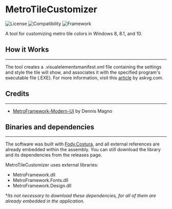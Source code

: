 #  MetroTileCustomizer

![License](https://img.shields.io/github/release/GerardBalaoro/MetroTileCustomizer.svg)
![Compatibility](https://img.shields.io/badge/compatibility-Windows_8/8.1/10-green.svg)
![Framework](https://img.shields.io/badge/framework_version-4.5.2-lightgrey.svg)

A tool for customizing metro tile colors in Windows 8, 8.1, and 10.

## How it Works

---------------------------------------------------------------------------------------------

The tool creates a .visualelementsmanifest.xml file containing the settings and style the tile will show, and associates it with the specified program's executable file (.EXE). For more information, visit this [article](http://www.askvg.com/tip-customize-start-screen-tiles-background-color-text-color-and-logo-in-windows-8-1/) by askvg.com.

## Credits
---------------------------------------------------------------------------------------------
- [MetroFramework-Modern-UI](https://github.com/dennismagno/metroframework-modern-ui) by Dennis Magno

## Binaries and dependencies
---------------------------------------------------------------------------------------------
The software was built with [Fody.Costura](https://github.com/Fody/Costura), and all external references are already embedded within the assembly. You can still download the library and its dependencies from the releases page.

MetroTileCustomizer uses external libraries:
* MetroFramework.dll
* MetroFramework.Fonts.dll
* MetroFramework.Design.dll

**Its not necessary to download these dependencies, for all of them are already embedded in the application.*
